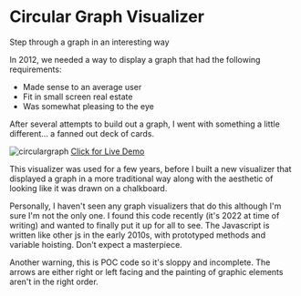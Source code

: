 # Circular Graph Visualizer
Step through a graph in an interesting way
  
In 2012, we needed a way to display a graph that had the following requirements:
- Made sense to an average user
- Fit in small screen real estate
- Was somewhat pleasing to the eye
  
After several attempts to build out a graph, I went with something a little different... a fanned out deck of cards.  

![circulargraph](https://user-images.githubusercontent.com/13650488/190296775-45ea3f80-95b3-4631-89fe-3cd765964924.gif)
[Click for Live Demo](https://gregfrazier.github.io/circular-graph-visualizer/visualize.html)

This visualizer was used for a few years, before I built a new visualizer that displayed a graph in a more traditional way along with the aesthetic of looking like it was drawn on a chalkboard.
  
Personally, I haven't seen any graph visualizers that do this although I'm sure I'm not the only one. I found this code recently (it's 2022 at time of writing) and wanted to finally put it up for all to see. The Javascript is written like other js in the early 2010s, with prototyped methods and variable hoisting. Don't expect a masterpiece.  
  
Another warning, this is POC code so it's sloppy and incomplete. The arrows are either right or left facing and the painting of graphic elements aren't in the right order.
